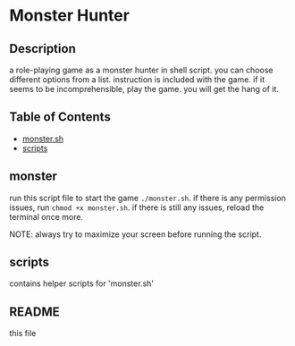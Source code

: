 # Monster Hunter

## Description

a role-playing game as a monster hunter in shell script.
you can choose different options from a list.
instruction is included with the game.
if it seems to be incomprehensible, play the game.
you will get the hang of it.

## Table of Contents

- [monster.sh](#monster)
- [scripts](#scripts)


## monster
run this script file to start the game `./monster.sh`.
if there is any permission issues, run `chmod +x monster.sh`.
if there is still any issues, reload the terminal once more.

NOTE:
    always try to maximize your screen before running the script.

## scripts
contains helper scripts for 'monster.sh'

## README
this file
